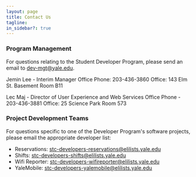 ```yaml
---
layout: page
title: Contact Us
tagline:
in_sidebar?: true
---
```


### Program Management
For questions relating to the Student Developer Program, please send an email to
[dev-mgt@yale.edu](mailto:dev-mgt@yale.edu).

Jemin Lee - Interim Manager
Office Phone: 203-436-3860 
Office: 143 Elm St. Basement Room B11

Lec Maj - Director of User Experience and Web Services
Office Phone - 203-436-3881
Office: 25 Science Park Room 573


### Project Development Teams
For questions specific to one of the Developer Program's software projects,
please email the appropriate developer list:

- Reservations: [stc-developers-reservations@elilists.yale.edu](mailto:stc-developers-reservations@elilists.yale.edu)
- Shifts: [stc-developers-shifts@elilists.yale.edu](mailto:stc-developers-shifts@elilists.yale.edu)
- Wifi Reporter: [stc-developers-wifireporter@elilists.yale.edu](mailto:stc-developers-wifireporter@elilists.yale.edu)
- YaleMobile: [stc-developers-yalemobile@elilists.yale.edu](mailto:stc-developers-yalemobile@elilists.yale.edu)
